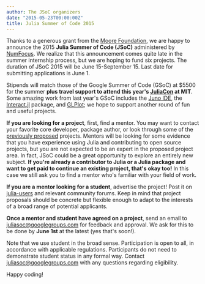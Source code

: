```yaml
---
author: The JSoC organizers
date: "2015-05-23T00:00:00Z"
title: Julia Summer of Code 2015
---
```


Thanks to a generous grant from the [Moore Foundation](http://www.moore.org/), we are happy to announce the 2015 **Julia Summer of Code (JSoC)** administered by [NumFocus](http://numfocus.org/). We realize that this announcement comes quite late in the summer internship process, but we are hoping to fund six projects. The duration of JSoC 2015 will be June 15-September 15. Last date for submitting applications is June 1.

Stipends will match those of the Google Summer of Code (GSoC) at $5500 for the summer **plus travel support to attend this year's [JuliaCon](http://juliacon.org/) at MIT**. Some amazing work from last year's GSoC includes the [Juno IDE](http://junolab.org/), the [Interact.jl](https://github.com/JuliaLang/Interact.jl) package, and [GLPlot](https://github.com/SimonDanisch/GLPlot.jl); we hope to support another round of fun and useful projects.

**If you are looking for a project**, first, find a mentor. You may want to contact your favorite core developer, package author, or look through some of the [previously proposed](http://julialang.org/gsoc/2015/) projects. Mentors will be looking for some evidence that you have experience using Julia and contributing to open source projects, but you are not expected to be an expert in the proposed project area. In fact, JSoC could be a great opportunity to explore an entirely new subject. **If you're already a contributor to Julia or a Julia package and want to get paid to continue an existing project, that's okay too!** In this case we still ask you to find a mentor who's familiar with your field of work.


**If you are a mentor looking for a student**, advertise the project! Post it on [julia-users](https://groups.google.com/forum/#!forum/julia-users) and relevant community forums. Keep in mind that project proposals should be concrete but flexible enough to adapt to the interests of a broad range of potential applicants.

**Once a mentor and student have agreed on a project**, send an email to juliasoc@googlegroups.com for feedback and approval. We ask for this to be done by **June 1st** at the latest (yes that's soon!).

Note that we use student in the broad sense. Participation is open to all, in accordance with applicable regulations. Participants do not need to demonstrate student status in any formal way. Contact juliasoc@googlegroups.com with any questions regarding eligibility.

Happy coding!
